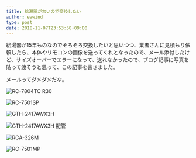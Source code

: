 ```yaml
---
title: 給湯器が古いので交換したい
author: eawind
type: post
date: 2018-11-07T23:53:58+09:00
---
```

給湯器が15年ものなのでそろそろ交換したいと思いつつ、業者さんに見積もり依頼したら、本体やリモコンの画像を送ってくれとなったので、メール添付したけど、サイズオーバーでエラーになって、送れなかったので、ブログ記事に写真を貼って渡そうと思って、この記事を書きました。

メールってダメダメだな。

![RC-7804TC R30](0C309CB0-1E90-4DFE-BD51-FCBB7F96B7AE.png)

![RC-7501SP](B839E4E4-9AE9-4C62-A410-BD53803515EF.png)

![GTH-2417AWX3H](9ED2EF73-2909-48E3-955E-E0F55A8E19D0.png)

![GTH-2417AWX3H 配管](5EDCA985-2F4A-4B9C-856E-24D713CFD05C.png)

![RCA-326M](F6DFC8EB-6B81-4A43-B9D1-801FB8DF338D.png)

![RC-7501MP](B70F2607-5DEE-486C-AA4B-7F93E5188841.png)

